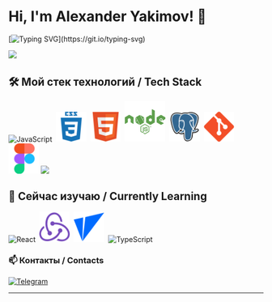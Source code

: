 # **Hi, I'm Alexander Yakimov!** 👋

[![Typing SVG](https://readme-typing-svg.demolab.com?font=Fira+Code&pause=1000&color=1DA1F2&width=435&lines=Junior+Frontend+developer;Люблю+код,+кофе+и+айти-мемасы;Хочу+зепку+как+у+Дурова!)](https://git.io/typing-svg)

<div>
    <img src="https://gifs.obs.ru-moscow-1.hc.sbercloud.ru/12da1b69a46b6755e3344f154046638563b9f3ee13bef198c81ca82d7055be6b.gif" />
</div>

## 🛠 Мой стек технологий / Tech Stack

<div>
  <img src="https://camo.githubusercontent.com/9f44b299b7e1173e15c41a2bb04863ca5e78c81ab947283d3b6f6475871b8f60/68747470733a2f2f74656368737461636b2d67656e657261746f722e76657263656c2e6170702f6a732d69636f6e2e737667" title="JavaScript" alt="JavaScript" width="90"/>&nbsp;
  <img src="https://github.com/devicons/devicon/blob/master/icons/css3/css3-plain-wordmark.svg"  title="CSS3" alt="CSS" width="60" height="60"/>&nbsp;
  <img src="https://github.com/devicons/devicon/blob/master/icons/html5/html5-original.svg" title="HTML5" alt="HTML" width="60" height="60"/>&nbsp;
  <img src="https://raw.githubusercontent.com/devicons/devicon/ca28c779441053191ff11710fe24a9e6c23690d6/icons/nodejs/nodejs-plain-wordmark.svg" title="NodeJS" alt="NodeJS" width="80" height="80"/>&nbsp;
  <img src="https://raw.githubusercontent.com/devicons/devicon/ca28c779441053191ff11710fe24a9e6c23690d6/icons/postgresql/postgresql-original.svg"  title="PostgreSQL" alt="PostgreSQL" width="60" height="60" text="white" />&nbsp;
  <img src="https://raw.githubusercontent.com/devicons/devicon/ca28c779441053191ff11710fe24a9e6c23690d6/icons/git/git-plain.svg" title="Git" alt="Git" width="60" height="60"/>
  <img src="https://github.com/devicons/devicon/blob/master/icons/figma/figma-original.svg" title="Figma" alt="Figma" width="60" height="60" />
  <a href="https://www.codewars.com/users/Bronkss"><img src="https://gifs.obs.ru-moscow-1.hc.sbercloud.ru/b278d8cdcdc5eb790d16c90921b8435fe529d0ee3866c3acc7ebee34d2ce41e4.gif" height="60"/></a>
</div>

## 🌱 Сейчас изучаю / Currently Learning 
<div>
    <img src="https://camo.githubusercontent.com/0fcf9befefc83e207ed36bdeb3ac4f6c99132571ddb0f44e7a6ac872b0723352/68747470733a2f2f74656368737461636b2d67656e657261746f722e76657263656c2e6170702f72656163742d69636f6e2e737667" title="React" alt="React" width="60" height="60"/>&nbsp;
    <img src="https://github.com/devicons/devicon/blob/master/icons/redux/redux-original.svg" title="Redux" alt="Redux " width="60" height="60"/>&nbsp;
    <img src="https://raw.githubusercontent.com/devicons/devicon/ca28c779441053191ff11710fe24a9e6c23690d6/icons/vite/vite-original.svg" title="Vite" alt="Vite" width="60" height="60"/>&nbsp;
    <img src="https://camo.githubusercontent.com/dd2c84af43a6c56860d910c605d51d058a28213431a42e422dcb6a62ab53d14a/68747470733a2f2f74656368737461636b2d67656e657261746f722e76657263656c2e6170702f74732d69636f6e2e737667" title="TypeScript" alt="TypeScript" width="90" />&nbsp;
</div>

### 📫 Контакты / Contacts 
<div>
  <a href="https://t.me/boroda_slim">
    <img src="https://img.shields.io/badge/Telegram-26A5E4?logo=telegram&logoColor=white" alt="Telegram" width="145"/>
  </a>
</div>

<hr>

<img src="https://komarev.com/ghpvc/?username=Bronkss&style=flat-square&color=blue" width="150" alt=""/>
